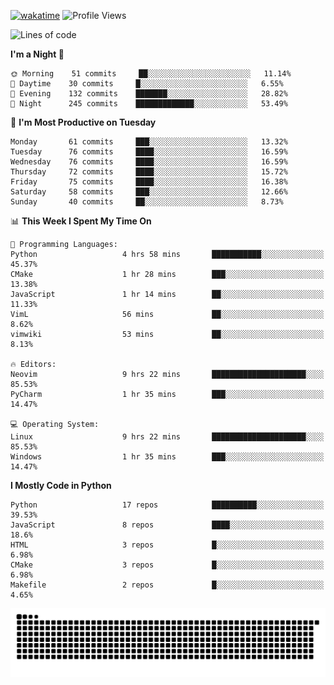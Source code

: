 [![wakatime](https://wakatime.com/badge/user/b920b284-3cde-4cd4-b72e-f7f22d050b16.svg)](https://wakatime.com/@b920b284-3cde-4cd4-b72e-f7f22d050b16)
![Profile Views](http://img.shields.io/badge/Profile%20Views-4586-blue)
<!--START_SECTION:waka-->
![Lines of code](https://img.shields.io/badge/From%20Hello%20World%20I%27ve%20Written--430%20Thousand%20lines%20of%20code-blue)

**I'm a Night 🦉** 

```text
🌞 Morning    51 commits     ██░░░░░░░░░░░░░░░░░░░░░░░   11.14% 
🌆 Daytime    30 commits     █░░░░░░░░░░░░░░░░░░░░░░░░   6.55% 
🌃 Evening    132 commits    ███████░░░░░░░░░░░░░░░░░░   28.82% 
🌙 Night      245 commits    █████████████░░░░░░░░░░░░   53.49%

```
📅 **I'm Most Productive on Tuesday** 

```text
Monday       61 commits     ███░░░░░░░░░░░░░░░░░░░░░░   13.32% 
Tuesday      76 commits     ████░░░░░░░░░░░░░░░░░░░░░   16.59% 
Wednesday    76 commits     ████░░░░░░░░░░░░░░░░░░░░░   16.59% 
Thursday     72 commits     ████░░░░░░░░░░░░░░░░░░░░░   15.72% 
Friday       75 commits     ████░░░░░░░░░░░░░░░░░░░░░   16.38% 
Saturday     58 commits     ███░░░░░░░░░░░░░░░░░░░░░░   12.66% 
Sunday       40 commits     ██░░░░░░░░░░░░░░░░░░░░░░░   8.73%

```


📊 **This Week I Spent My Time On** 

```text
💬 Programming Languages: 
Python                   4 hrs 58 mins       ███████████░░░░░░░░░░░░░░   45.37% 
CMake                    1 hr 28 mins        ███░░░░░░░░░░░░░░░░░░░░░░   13.38% 
JavaScript               1 hr 14 mins        ██░░░░░░░░░░░░░░░░░░░░░░░   11.33% 
VimL                     56 mins             ██░░░░░░░░░░░░░░░░░░░░░░░   8.62% 
vimwiki                  53 mins             ██░░░░░░░░░░░░░░░░░░░░░░░   8.13%

🔥 Editors: 
Neovim                   9 hrs 22 mins       █████████████████████░░░░   85.53% 
PyCharm                  1 hr 35 mins        ███░░░░░░░░░░░░░░░░░░░░░░   14.47%

💻 Operating System: 
Linux                    9 hrs 22 mins       █████████████████████░░░░   85.53% 
Windows                  1 hr 35 mins        ███░░░░░░░░░░░░░░░░░░░░░░   14.47%

```

**I Mostly Code in Python** 

```text
Python                   17 repos            ██████████░░░░░░░░░░░░░░░   39.53% 
JavaScript               8 repos             ████░░░░░░░░░░░░░░░░░░░░░   18.6% 
HTML                     3 repos             █░░░░░░░░░░░░░░░░░░░░░░░░   6.98% 
CMake                    3 repos             █░░░░░░░░░░░░░░░░░░░░░░░░   6.98% 
Makefile                 2 repos             █░░░░░░░░░░░░░░░░░░░░░░░░   4.65%

```



<!--END_SECTION:waka-->
![Snake animation](https://raw.githubusercontent.com/timmypidashev/timmypidashev/main/commits.svg)
